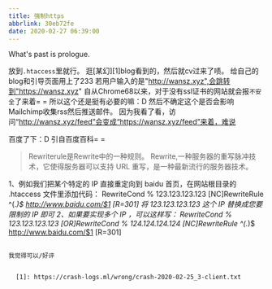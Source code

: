 ```yaml
---
title: 强制https
abbrlink: 30eb72fe
date: 2020-02-27 06:39:00
---
```

What's past is prologue.

<!--more-->

放到`.htaccess`里就行。
逛[某幻][1]blog看到的，然后就cv过来了啧。
给自己的blog和引导页面用上了233
若用户输入的是"http://wansz.xyz",会跳转到"https://wansz.xyz"
自从Chrome68以来，对于没有ssl证书的网站就会报`不安全`了来着= =
所以这个还是挺有必要的嘛：D
然后不确定这个是否会影响Mailchimp收集rss然后推送邮件。
因为我看了看，访问“http://wansz.xyz/feed”会变成“https://wansz.xyz/feed”来着，难说



百度了下：D
引自百度百科= =
> Rewriterule是Rewrite中的一种规则。
> Rewrite,一种服务器的重写脉冲技术，它使得服务器可以支持 URL 重写，是一种最新流行的服务器技术。



1、例如我们把某个特定的 IP 直接重定向到 baidu 首页，在网站根目录的 .htaccess 文件里添加代码：
RewriteCond % 123.123.123.123 [NC]RewriteRule ^(.*)$ http://www.baidu.com/$1 [R=301] 将 123.123.123.123 这个 IP 替换成您要限制的 IP 即可
2、如果要实现多个 IP ，可以这样写：
RewriteCond % 123.123.123.123 [OR]RewriteCond % 124.124.124.124 [NC]RewriteRule ^(.*)$ http://www.baidu.com/$1 [R=301]
```

我觉得可以/好评


  [1]: https://crash-logs.ml/wrong/crash-2020-02-25_3-client.txt